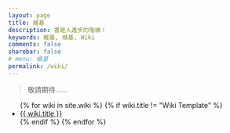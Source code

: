 ```yaml
---
layout: page
title: 維基
description: 書是人進步的階梯！
keywords: 維基, 维基, Wiki
comments: false
sharebar: false
# menu: 維基
permalink: /wiki/
---
```


> 敬請期待……

<ul class="listing">
{% for wiki in site.wiki %}
{% if wiki.title != "Wiki Template" %}
<li class="listing-item"><a href="{{ wiki.url }}">{{ wiki.title }}</a></li>
{% endif %}
{% endfor %}
</ul>
